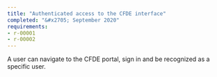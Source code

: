 ```yaml
---
title: "Authenticated access to the CFDE interface"
completed: "&#x2705; September 2020"
requirements:
- r-00001
- r-00002
---
```


A user can navigate to the CFDE portal, sign in and be recognized as a specific user.
